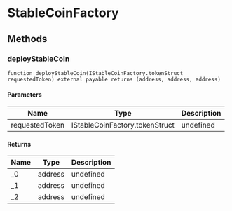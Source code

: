 # StableCoinFactory









## Methods

### deployStableCoin

```solidity
function deployStableCoin(IStableCoinFactory.tokenStruct requestedToken) external payable returns (address, address, address)
```





#### Parameters

| Name | Type | Description |
|---|---|---|
| requestedToken | IStableCoinFactory.tokenStruct | undefined |

#### Returns

| Name | Type | Description |
|---|---|---|
| _0 | address | undefined |
| _1 | address | undefined |
| _2 | address | undefined |




